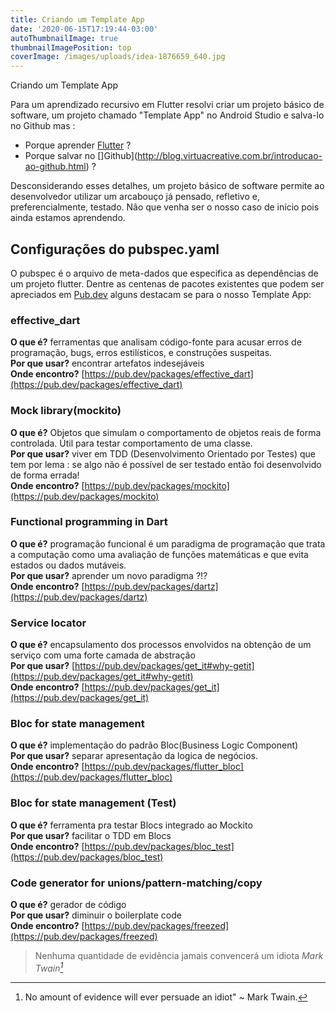 ```yaml
---
title: Criando um Template App
date: '2020-06-15T17:19:44-03:00'
autoThumbnailImage: true
thumbnailImagePosition: top
coverImage: /images/uploads/idea-1876659_640.jpg
---
```

Criando um Template App

Para um aprendizado recursivo em Flutter resolvi criar um projeto básico de software, um projeto chamado "Template App" no Android Studio e salva-lo no Github mas :
- Porque aprender [Flutter](https://medium.com/toshiossada/por-que-flutter-8f17cc2bb02e) ?
- Porque salvar no []Github](http://blog.virtuacreative.com.br/introducao-ao-github.html) ?

Desconsiderando esses detalhes, um projeto básico de software permite ao desenvolvedor utilizar um arcabouço já pensado, refletivo e, preferencialmente, testado. Não que venha ser o nosso caso de início pois ainda estamos aprendendo. 

<!--more-->

## Configurações do pubspec.yaml

O pubspec é o arquivo de meta-dados que especifica as dependências de um projeto flutter. Dentre as centenas de pacotes existentes que podem ser apreciados em [Pub.dev](https://pub.dev/) alguns destacam se para o nosso Template App:

### effective_dart 
**O que é?** ferramentas que analisam código-fonte para acusar erros de programação, bugs, erros estilísticos, e construções suspeitas.  
**Por que usar?** encontrar artefatos indesejáveis  
**Onde encontro?** [https://pub.dev/packages/effective_dart](https://pub.dev/packages/effective_dart)

### Mock library(mockito)
**O que é?** Objetos que simulam o comportamento de objetos reais de forma controlada. Útil para testar comportamento de uma classe.  
**Por que usar?** viver em TDD (Desenvolvimento Orientado por Testes) que tem por lema : se algo não é possível de ser testado então foi desenvolvido de forma errada!  
**Onde encontro?** [https://pub.dev/packages/mockito](https://pub.dev/packages/mockito)

### Functional programming in Dart
**O que é?** programação funcional é um paradigma de programação que trata a computação como uma avaliação de funções matemáticas e que evita estados ou dados mutáveis.  
**Por que usar?** aprender um novo paradigma ?!?  
**Onde encontro?** [https://pub.dev/packages/dartz](https://pub.dev/packages/dartz)
  
### Service locator
**O que é?** encapsulamento dos processos envolvidos na obtenção de um serviço com uma forte camada de abstração  
**Por que usar?** [https://pub.dev/packages/get_it#why-getit](https://pub.dev/packages/get_it#why-getit)  
**Onde encontro?** [https://pub.dev/packages/get_it](https://pub.dev/packages/get_it)
  
### Bloc for state management
**O que é?** implementação do padrão Bloc(Business Logic Component)  
**Por que usar?** separar apresentação da logica de negócios.  
**Onde encontro?** [https://pub.dev/packages/flutter_bloc](https://pub.dev/packages/flutter_bloc)

### Bloc for state management (Test)
**O que é?** ferramenta pra testar Blocs integrado ao Mockito  
**Por que usar?**  facilitar o TDD em Blocs  
**Onde encontro?** [https://pub.dev/packages/bloc_test](https://pub.dev/packages/bloc_test)  
  
### Code generator for unions/pattern-matching/copy
**O que é?** gerador de código  
**Por que usar?** diminuir o boilerplate code  
**Onde encontro?** [https://pub.dev/packages/freezed](https://pub.dev/packages/freezed)
  
> Nenhuma quantidade de evidência jamais convencerá um idiota
> <cite>Mark Twain[^1]</cite>

[^1]: No amount of evidence will ever persuade an idiot" ~ Mark Twain.
